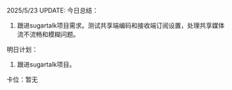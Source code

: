 2025/5/23 UPDATE:
今日总结：
1. 跟进sugartalk项目需求。测试共享端编码和接收端订阅设置，处理共享媒体流不流畅和模糊问题。

明日计划：
1.  跟进sugartalk项目。

卡位：暂无

